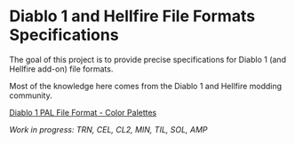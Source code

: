 # Diablo 1 and Hellfire File Formats Specifications

The goal of this project is to provide precise specifications for Diablo 1 (and Hellfire add-on) file formats.

Most of the knowledge here comes from the Diablo 1 and Hellfire modding community.

[Diablo 1 PAL File Format - Color Palettes](PAL.md)



*Work in progress: TRN, CEL, CL2, MIN, TIL, SOL, AMP*

